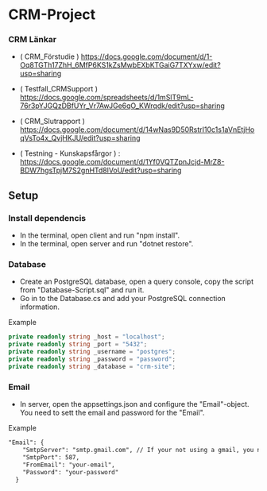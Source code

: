 ﻿# CRM-Project 

### CRM Länkar
- ( CRM_Förstudie ) https://docs.google.com/document/d/1-Oq8TGTh17ZhH_6MfP6KS1kZsMwbEXbKTGaiG7TXYxw/edit?usp=sharing
- ( Testfall_CRMSupport ) https://docs.google.com/spreadsheets/d/1mSlT9mL-76r3pYJGQzDBfUYr_Vr7AwJGe6qO_KWrqdk/edit?usp=sharing
- ( CRM_Slutrapport ) https://docs.google.com/document/d/14wNas9D50RstrI10c1s1aVnEtjHoqVsTo4x_QvjHKJU/edit?usp=sharing

- ( Testning - Kunskapsfårgor ) : https://docs.google.com/document/d/1Yf0VQTZpnJcjd-MrZ8-BDW7hgsTpjM7S2gnHTd8lVoU/edit?usp=sharing

## Setup
### Install dependencis
- In the terminal, open client and run "npm install". 
- In the terminal, open server and run "dotnet restore".

### Database

- Create an PostgreSQL database, open a query console, copy the script from "Database-Script.sql" and run it.
- Go in to the Database.cs and add your PostgreSQL connection information. 

Example
```c#
private readonly string _host = "localhost";
private readonly string _port = "5432";
private readonly string _username = "postgres";
private readonly string _password = "password";
private readonly string _database = "crm-site";
```

### Email

- In server, open the appsettings.json and configure the "Email"-object. You need to sett the email and password for the "Email".  

Example
```txt
"Email": {
    "SmtpServer": "smtp.gmail.com", // If your not using a gmail, you need to configure this.
    "SmtpPort": 587, 
    "FromEmail": "your-email",
    "Password": "your-password"
  }
```

